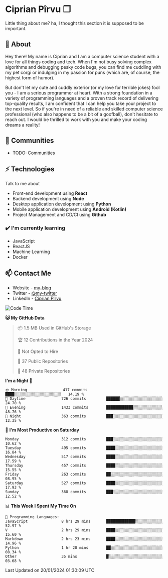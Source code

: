 # Ciprian Pîrvu ❐

Little thing about me? ha, I thought this section it is supposed to be important.

## 🧐 About

Hey there! My name is Ciprian and I am a computer science student with a love for all things coding and tech. When I'm not busy solving complex algorithms and debugging pesky code bugs, you can find me cuddling with my pet corgi or indulging in my passion for puns (which are, of course, the highest form of humor).

But don't let my cute and cuddly exterior (or my love for terrible jokes) fool you - I am a serious programmer at heart. With a strong foundation in a variety of programming languages and a proven track record of delivering top-quality results, I am confident that I can help you take your project to the next level. So if you're in need of a reliable and skilled computer science professional (who also happens to be a bit of a goofball), don't hesitate to reach out. I would be thrilled to work with you and make your coding dreams a reality!

## 👯 Communities

-   TODO: Communities

## ⚡ Technologies

Talk to me about

-   Front-end development using **React**
-   Backend development using **Node**
-   Desktop application development using **Python**
-   Mobile application development using **Android (Kotlin)**
-   Project Management and CD/CI using **Github**

### ✔️ I'm currently learning

-   JavaScript
-   ReactJS
-   Machine Learning
-   Docker

## 📫 Contact Me

-   Website - [my-blog]()
-   Twitter - [@my-twitter]()
-   LinkedIn - [Ciprian Pîrvu](https://www.linkedin.com/in/p%C3%AErvu-ciprian-cristian-4415991b1/)

<!--START_SECTION:waka-->
![Code Time](http://img.shields.io/badge/Code%20Time-1%2C962%20hrs%2026%20mins-blue)

**🐱 My GitHub Data** 

> 📦 1.5 MB Used in GitHub's Storage 
 > 
> 🏆 12 Contributions in the Year 2024
 > 
> 🚫 Not Opted to Hire
 > 
> 📜 37 Public Repositories 
 > 
> 🔑 48 Private Repositories 
 > 
**I'm a Night 🦉** 

```text
🌞 Morning                417 commits         ████░░░░░░░░░░░░░░░░░░░░░   14.19 % 
🌆 Daytime                726 commits         ██████░░░░░░░░░░░░░░░░░░░   24.70 % 
🌃 Evening                1433 commits        ████████████░░░░░░░░░░░░░   48.76 % 
🌙 Night                  363 commits         ███░░░░░░░░░░░░░░░░░░░░░░   12.35 % 
```
📅 **I'm Most Productive on Saturday** 

```text
Monday                   312 commits         ███░░░░░░░░░░░░░░░░░░░░░░   10.62 % 
Tuesday                  495 commits         ████░░░░░░░░░░░░░░░░░░░░░   16.84 % 
Wednesday                517 commits         ████░░░░░░░░░░░░░░░░░░░░░   17.59 % 
Thursday                 457 commits         ████░░░░░░░░░░░░░░░░░░░░░   15.55 % 
Friday                   263 commits         ██░░░░░░░░░░░░░░░░░░░░░░░   08.95 % 
Saturday                 527 commits         ████░░░░░░░░░░░░░░░░░░░░░   17.93 % 
Sunday                   368 commits         ███░░░░░░░░░░░░░░░░░░░░░░   12.52 % 
```


📊 **This Week I Spent My Time On** 

```text
💬 Programming Languages: 
JavaScript               8 hrs 29 mins       █████████████░░░░░░░░░░░░   52.97 % 
V                        2 hrs 29 mins       ████░░░░░░░░░░░░░░░░░░░░░   15.60 % 
Markdown                 2 hrs 23 mins       ████░░░░░░░░░░░░░░░░░░░░░   14.96 % 
Python                   1 hr 20 mins        ██░░░░░░░░░░░░░░░░░░░░░░░   08.34 % 
Other                    35 mins             █░░░░░░░░░░░░░░░░░░░░░░░░   03.68 % 
```


 Last Updated on 20/01/2024 01:30:09 UTC
<!--END_SECTION:waka-->
